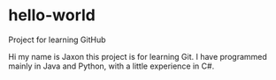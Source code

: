 # hello-world
Project for learning GitHub

Hi my name is Jaxon this project is for learning Git.
I have programmed mainly in Java and Python, with a little experience in C#. 

